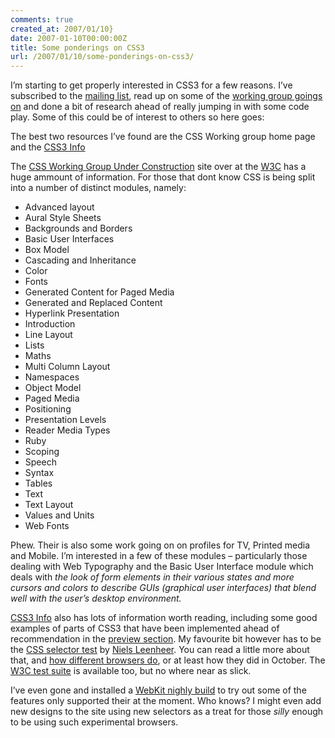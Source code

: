 ```yaml
---
comments: true
created_at: 2007/01/10}
date: 2007-01-10T00:00:00Z
title: Some ponderings on CSS3
url: /2007/01/10/some-ponderings-on-css3/
---
```


<p>
I’m starting to get properly interested in CSS3 for a few reasons. I’ve subscribed to the <a href="http://www.w3.org/Mail/Lists.html#www-style">mailing list</a>, read up on some of the <a href="http://www.w3.org/Style/CSS/current-work">working group goings on</a> and done a bit of research ahead of really jumping in with some code play. Some of this could be of interest to others so here goes:

</p>
<p>
The best two resources I’ve found are the CSS Working group home page and the <a href="http://www.css3.info/">CSS3 Info</a>

</p>
<p>
The <a href="http://www.w3.org/Style/CSS/current-work">CSS Working Group Under Construction</a> site over at the <a href="http://www.w3.org">W3C</a> has a huge ammount of information. For those that dont know CSS is being split into a number of distinct modules, namely:

</p>
<ul>
<li>
Advanced layout

</li>
<li>
Aural Style Sheets

</li>
<li>
Backgrounds and Borders

</li>
<li>
Basic User Interfaces

</li>
<li>
Box Model

</li>
<li>
Cascading and Inheritance

</li>
<li>
Color

</li>
<li>
Fonts

</li>
<li>
Generated Content for Paged Media

</li>
<li>
Generated and Replaced Content

</li>
<li>
Hyperlink Presentation

</li>
<li>
Introduction

</li>
<li>
Line Layout

</li>
<li>
Lists

</li>
<li>
Maths

</li>
<li>
Multi Column Layout

</li>
<li>
Namespaces

</li>
<li>
Object Model

</li>
<li>
Paged Media

</li>
<li>
Positioning

</li>
<li>
Presentation Levels

</li>
<li>
Reader Media Types

</li>
<li>
Ruby

</li>
<li>
Scoping

</li>
<li>
Speech

</li>
<li>
Syntax

</li>
<li>
Tables

</li>
<li>
Text

</li>
<li>
Text Layout

</li>
<li>
Values and Units

</li>
<li>
Web Fonts

</li>
</ul>
<p>
Phew. Their is also some work going on on profiles for TV, Printed media and Mobile. I’m interested in a few of these modules – particularly those dealing with Web Typography and the Basic User Interface module which deals with <em>the look of form elements in their various states and more cursors and colors to describe GUIs (graphical user interfaces) that blend well with the user’s desktop environment.</em>

</p>
<p>
<a href="http://css3.info">CSS3 Info</a> also has lots of information worth reading, including some good examples of parts of CSS3 that have been implemented ahead of recommendation in the <a href="http://www.css3.info/preview/">preview section</a>. My favourite bit however has to be the <a href="http://www.css3.info/selectors-test/test.html">CSS selector test</a> by <a href="http://rakaz.nl/">Niels Leenheer</a>. You can read a little more about that, and <a href="http://rakaz.nl/item/how_well_do_browsers_support_css_selectors">how different browsers do</a>, or at least how they did in October. The <a href="http://www.w3.org/Style/CSS/Test/CSS3/Selectors/current/html/index.html">W3C test suite</a> is available too, but no where near as slick.

</p>
<p>
I’ve even gone and installed a <a href="http://nightly.webkit.org/">WebKit nighly build</a> to try out some of the features only supported their at the moment. Who knows? I might even add new designs to the site using new selectors as a treat for those <em>silly</em> enough to be using such experimental browsers.

</p>
